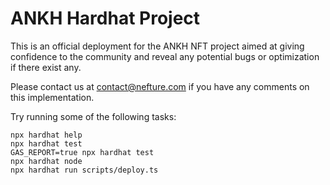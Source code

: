 # ANKH Hardhat Project

This is an official deployment for the ANKH NFT project aimed at giving confidence to the community and reveal any potential bugs or optimization if there exist any.

Please contact us at contact@nefture.com if you have any comments on this implementation.

Try running some of the following tasks:

```shell
npx hardhat help
npx hardhat test
GAS_REPORT=true npx hardhat test
npx hardhat node
npx hardhat run scripts/deploy.ts
```

